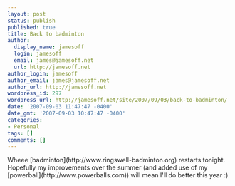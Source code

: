 ```yaml
---
layout: post
status: publish
published: true
title: Back to badminton
author:
  display_name: jamesoff
  login: jamesoff
  email: james@jamesoff.net
  url: http://jamesoff.net
author_login: jamesoff
author_email: james@jamesoff.net
author_url: http://jamesoff.net
wordpress_id: 297
wordpress_url: http://jamesoff.net/site/2007/09/03/back-to-badminton/
date: '2007-09-03 11:47:47 -0400'
date_gmt: '2007-09-03 10:47:47 -0400'
categories:
- Personal
tags: []
comments: []
---
```

<p>Wheee [badminton](http:&#47;&#47;www.ringswell-badminton.org) restarts tonight. Hopefully my improvements over the summer (and added use of my [powerball](http:&#47;&#47;www.powerballs.com)) will mean I'll do better this year :)</p>
